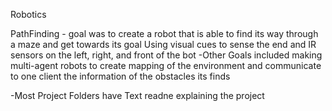 Robotics 

PathFinding - goal was to create a robot that is able to find its way through a maze and get towards its goal
Using visual cues to sense the end and IR sensors on the left, right, and front of the bot
-Other Goals included making multi-agent robots to create mapping of the environment and communicate to one client the information
of the obstacles its finds 



-Most Project Folders have Text readne explaining the project
